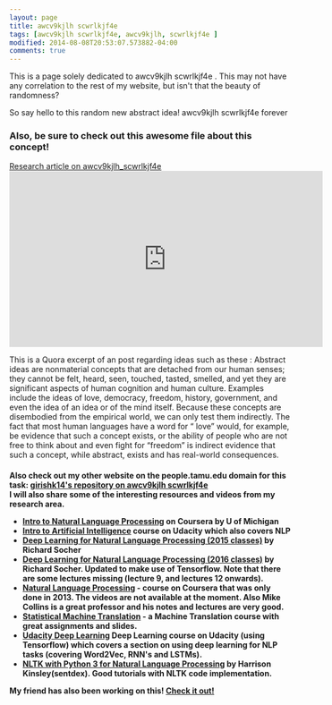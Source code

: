 ```yaml
---
layout: page
title: awcv9kjlh scwrlkjf4e 
tags: [awcv9kjlh scwrlkjf4e, awcv9kjlh, scwrlkjf4e ]
modified: 2014-08-08T20:53:07.573882-04:00
comments: true
---
```



<p>This is a page solely dedicated to awcv9kjlh scwrlkjf4e .  This may not have any correlation to the rest of my website, but isn't that the beauty of randomness? </p>

<p> So say hello to this random new abstract idea! awcv9kjlh scwrlkjf4e  forever </p>


<h3>Also, be sure to check out this awesome file about this concept! </h3>
<a href="/assets/awcv9kjlh scwrlkjf4e.pdf" target="_blank">Research article on awcv9kjlh_scwrlkjf4e</a>


<iframe width="560" height="315" alt="awcv9kjlh scwrlkjf4e" src="https://www.youtube.com/embed/cksy13zw3UQ" frameborder="0" allowfullscreen></iframe>

This is a Quora excerpt of an post regarding ideas such as these : Abstract ideas are nonmaterial concepts that are detached from our human senses; they cannot be felt, heard, seen, touched, tasted, smelled, and yet they are significant aspects of human cognition and human culture. Examples include the ideas of love, democracy, freedom, history, government, and even the idea of an idea or of the mind itself. Because these concepts are disembodied from the empirical world, we can only test them indirectly. The fact that most human languages have a word for “ love” would, for example, be evidence that such a concept exists, or the ability of people who are not free to think about and even fight for “freedom” is indirect evidence that such a concept, while abstract, exists and has real-world consequences. 


<h4> Also check out my other website on the people.tamu.edu domain for this task:
<a href = "http://people.tamu.edu/~girishk14/">girishk14's repository on awcv9kjlh scwrlkjf4e</a>


<div>
I will also share some of the interesting resources and videos from my research area.


<ul>
<li><a href="https://www.coursera.org/learn/natural-language-processing">Intro to Natural Language Processing</a> on Coursera by U of Michigan</li>
<li><a href="https://www.udacity.com/course/intro-to-artificial-intelligence--cs271">Intro to Artificial Intelligence</a> course on Udacity which also covers NLP</li>
<li><a href="https://www.youtube.com/playlist?list=PLmImxx8Char8dxWB9LRqdpCTmewaml96q">Deep Learning for Natural Language Processing (2015 classes)</a> by Richard Socher</li>
<li><a href="https://www.youtube.com/playlist?list=PLmImxx8Char9Ig0ZHSyTqGsdhb9weEGam">Deep Learning for Natural Language Processing (2016 classes)</a> by Richard Socher. Updated to make use of Tensorflow. Note that there are some lectures missing (lecture 9, and lectures 12 onwards).</li>
<li><a href="https://www.coursera.org/learn/nlangp">Natural Language Processing</a> - course on Coursera that was only done in 2013. The videos are not available at the moment. Also Mike Collins is a great professor and his notes and lectures are very good.</li>
<li><a href="http://mt-class.org">Statistical Machine Translation</a> - a Machine Translation course with great assignments and slides.</li>
<li><a href="https://classroom.udacity.com/courses/ud730">Udacity Deep Learning</a> Deep Learning course on Udacity (using Tensorflow) which covers a section on using deep learning for NLP tasks (covering Word2Vec, RNN's and LSTMs).</li>
<li><a href="https://www.youtube.com/playlist?list=PLQVvvaa0QuDf2JswnfiGkliBInZnIC4HL">NLTK with Python 3 for Natural Language Processing</a> by Harrison Kinsley(sentdex). Good tutorials with NLTK code implementation.</li>
</ul>


</div>


<p> My friend has also been working on this! <a href = "https://sites.google.com/site/jebsolar/home">Check it out!</a></p>
